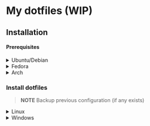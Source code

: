 # My dotfiles (WIP)

## Installation

#### Prerequisites

<details><summary>Ubuntu/Debian</summary>

```
sudo apt update
sudo apt install make gcc ripgrep unzip xclip -y
```

</details>

<details><summary>Fedora</summary>

```
sudo dnf install -y gcc make ripgrep unzip
```

</details>

<details><summary>Arch</summary>

```
sudo pacman -S --noconfirm --needed gcc make ripgrep unzip 
```

</details>

### Install dotfiles

> **NOTE**
> Backup previous configuration (if any exists)

<details><summary>Linux</summary>

```sh
bash <(curl -s https://raw.githubusercontent.com/ibanks42/dotfiles/main/install.sh)
```

#### Or

```sh
wget -qO- https://raw.githubusercontent.com/ibanks42/dotfiles/main/install.sh | bash
```

</details>

<details><summary>Windows</summary>
Alternatively, one can install gcc and make which don't require changing the config,
the easiest way is to use choco:

1. install [chocolatey](https://chocolatey.org/install)
either follow the instructions on the page or use winget,
run in cmd as **admin**:

```sh
winget install --id Microsoft.PowerShell --source winget

winget install --accept-source-agreements chocolatey.chocolatey
```

2. install all requirements using choco, exit previous cmd and
open a powershell as **admin**:

```sh
choco install -y neovim git ripgrep wget fd unzip gzip mingw make

Invoke-RestMethod https://raw.githubusercontent.com/ibanks42/dotfiles/main/install.ps1 | Invoke-Expression
```

</details>
